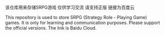 该仓库用来存储SRPG游戏
仅供学习交流
请支持正版
链接为百度云


This repository is used to store SRPG (Strategy Role - Playing Game) games.
It is only for learning and communication purposes.
Please support the official versions.
The link is Baidu Cloud.
